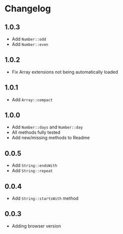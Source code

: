 # Changelog

## 1.0.3

* Add `Number::odd`
* Add `Number::even`

## 1.0.2

* Fix Array extensions not being automatically loaded

## 1.0.1

* Add `Array::compact`

## 1.0.0

* Add `Number::days` and `Number::day`
* All methods fully tested
* Add new/missing methods to Readme

## 0.0.5

* Add `String::endsWith`
* Add `String::repeat`

## 0.0.4

* Add `String::startsWith` method

## 0.0.3

* Adding browser version
